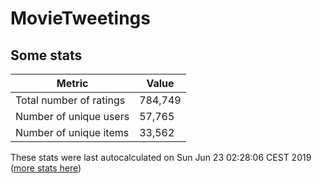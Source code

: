 # MovieTweetings
## Some stats

Metric | Value
--- | ---
Total number of ratings                 | 784,749
Number of unique users                  | 57,765
Number of unique items                  | 33,562
These stats were last autocalculated on Sun Jun 23 02:28:06 CEST 2019  ([more stats here](./stats.md))

